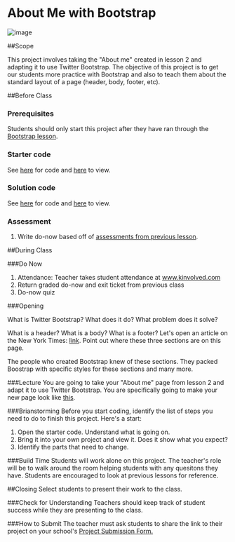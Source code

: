 # About Me with Bootstrap

![image](http://i.imgur.com/geXdzzG.jpg)

##Scope

This project involves taking the "About me" created in lesson 2 and adapting it to use Twitter Bootstrap. The objective of this project is to get our students more practice with Bootstrap and also to teach them about the standard layout of a page (header, body, footer, etc).
 
##Before Class

### Prerequisites
Students should only start this project after they have ran through the [Bootstrap lesson](https://github.com/ScriptEdcurriculum/curriculum/tree/master/units/3-CSS/lessons/4-bootstrap).

### Starter code

See [here](starter_code/) for code and [here](https://rawgit.com/ScriptEdcurriculum/curriculum/master/units/3-CSS/lessons/project-part-b/starter_code/index.html) to view.

### Solution code

See [here](starter_code/) for code and [here](https://rawgit.com/ScriptEdcurriculum/curriculum/master/units/3-CSS/lessons/project-part-b/solution_code/index.html) to view.



### Assessment

1. Write do-now based off of [assessments from previous lesson](../../../3-css/lessons/4-bootstrap/assessments/).

##During Class

###Do Now

1. Attendance: Teacher takes student attendance at www.kinvolved.com
2. Return graded do-now and exit ticket from previous class
3. Do-now quiz

###Opening

What is Twitter Bootstrap? What does it do? What problem does it solve? 

What is a header? What is a body? What is a footer? Let's open an article on the New York Times: [link](http://www.nytimes.com/2014/08/27/dining/the-virtues-of-green-bell-peppers.html?_r=1). Point out where these three sections are on this page.

The people who created Bootstrap knew of these sections. They packed Boostrap with specific styles for these sections and many more.

###Lecture
You are going to take your "About me" page from lesson 2 and adapt it to use Twitter Bootstrap. You are specifically going to make your new page look like [this](http://getbootstrap.com/examples/jumbotron-narrow/). 

###Brianstorming
Before you start coding, identify the list of steps you need to do to finish this project. Here's a start:

1. Open the starter code. Understand what is going on.
2. Bring it into your own project and view it. Does it show what you expect?
3. Identify the parts that need to change.

###Build Time
Students will work alone on this project. The teacher's role will be to walk around the room helping students with any quesitons they have. Students are encouraged to look at previous lessons for reference.

##Closing
Select students to present their work to the class.

###Check for Understanding
Teachers should keep track of student success while they are presenting to the class.

###How to Submit
The teacher must ask students to share the link to their project on your school's [Project Submission Form.](https://docs.google.com/a/scripted.org/spreadsheets/d/1kaVH9hmkDCbBul19583UMPxl6IJ3-4pHgBQ2BU6TKDk/edit#gid=0)
